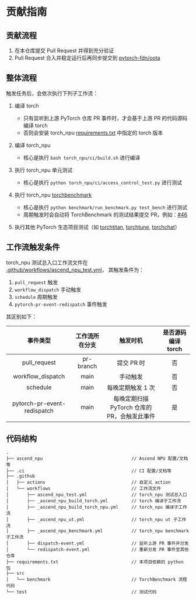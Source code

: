# 贡献指南

## 贡献流程

1. 在本仓库提交 Pull Request 并得到充分验证
2. Pull Request 合入并稳定运行后再同步提交到 [pytorch-fdn/oota][0]

[0]: https://github.com/pytorch-fdn/oota

## 整体流程

触发任务后，会依次执行下列子工作流：

1. 编译 torch

   - 只有监听到上游 PyTorch 仓库 PR 事件时，才会基于上游 PR 的代码源码编译 torch
   - 否则会安装 torch_npu [requirements.txt][1] 中指定的 torch 版本

2. 编译 torch_npu

   - 核心是执行 `bash torch_npu/ci/build.sh` 进行编译

3. 执行 torch_npu 单元测试

   - 核心是执行 `python torch_npu/ci/access_control_test.py` 进行测试

4. 执行 torch_npu [torchbenchmark][2]

   - 核心是执行 `python benchmark/run_benchmark.py test_bench` 进行测试
   - 周期触发时会自动将 TorchBenchmark 的测试结果提交 PR，例如：[#46][3]

5. 执行其他 PyTorch 生态项目测试（如 [torchtitan][4], [torchtune][5], [torchchat][6]）

[1]: https://github.com/Ascend/pytorch/blob/master/requirements.txt
[2]: https://github.com/pytorch/benchmark
[3]: https://github.com/cosdt/pytorch-integration-tests/pull/46
[4]: https://github.com/pytorch/torchtitan
[5]: https://github.com/pytorch/torchtune
[6]: https://github.com/pytorch/torchchat

## 工作流触发条件

torch_npu 测试总入口工作流文件在 [.github/workflows/ascend_npu_test.yml](.github/workflows/ascend_npu_test.yml)，
其触发条件为：

1. `pull_request` 触发
2. `workflow_dispatch` 手动触发
3. `schedule` 周期触发
4. `pytorch-pr-event-redispatch` 事件触发

其区别如下：

|          事件类型           | 工作流所在分支 |                   触发时机                   | 是否源码编译 torch |
| :-------------------------: | :------------: | :------------------------------------------: | :----------------: |
|        pull_request         |   pr-branch    |                  提交 PR 时                  |         否         |
|      workflow_dispatch      |      main      |                   手动触发                   |         否         |
|          schedule           |      main      |              每晚定期触发 1 次               |         否         |
| pytorch-pr-event-redispatch |      main      | 每晚定期扫描 PyTorch 仓库的 PR，会触发此事件 |         是         |

## 代码结构

```
.
├── ascend_npu                                  // Ascend NPU 配置/文档等
├── .ci                                         // CI 配置/文档等
├── .github
│   ├── actions                                 // 自定义 action
│   └── workflows                               // 工作流文件
│       ├── ascend_npu_test.yml                 // torch_npu 测试总入口
│       ├── _ascend_npu_build_torch.yml         // torch 编译子工作流
│       ├── _ascend_npu_build_torch_npu.yml     // torch_npu 编译子工作流
│       ├── _ascend_npu_ut.yml                  // torch_npu ut 子工作流
│       ├── _ascend_npu_benchmark.yml           // torch_npu benchmark 子工作流
│       ├── dispatch-event.yml                  // 监听上游 PR 事件并分发
│       └── redispatch-event.yml                // 重新分发 PR 事件至其他仓库
├── requirements.txt                            // 本项目依赖的 python 包
├── src
│   └── benchmark                               // TorchBenchmark 流程代码
└── test                                        // 测试代码
```
